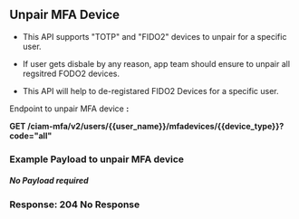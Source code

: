 ## Unpair MFA Device
- This API supports "TOTP" and "FIDO2" devices to unpair for a specific user.

- If user gets disbale by any reason, app team should ensure to unpair all regsitred FODO2 devices.

- This API will help to de-registared FIDO2 Devices  for a specific user.


<!--
type: tab
titles: Request, Response
-->

Endpoint to unpair MFA device **:**

**GET /ciam-mfa/v2/users/{{user_name}}/mfadevices/{{device_type}}?code="all"**

### Example Payload to unpair MFA device

##### No Payload required

<!--
type: tab
-->

### Response: 204 No Response

<!-- type: tab-end -->